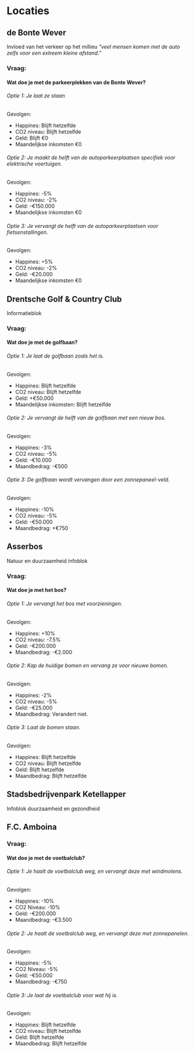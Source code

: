 # Locaties
## de Bonte Wever
Invloed van het verkeer op het millieu 
*"veel mensen komen met de auto zelfs voor een extreem kleine afstand."*

### Vraag:
#### Wat doe je met de parkeerplekken van de Bonte Wever?
###### Optie 1: Je laat ze staan
Gevolgen:
- Happines: Blijft hetzelfde
- CO2 niveau: Blijft hetzelfde
- Geld: Blijft €0
- Maandelijkse inkomsten €0
###### Optie 2: Je maakt de helft van de autoparkeerplaatsen specifiek voor elektrische voertuigen. 
Gevolgen:
- Happines: -5%
- CO2 niveau: -2%
- Geld: -€150.000
- Maandelijkse inkomsten €0
###### Optie 3: Je vervangt de helft van de autoparkeerplaatsen voor fietsenstallingen. 
Gevolgen:
- Happines: +5%
- CO2 niveau: -2%
- Geld: -€20.000
- Maandelijkse inkomsten €0

## Drentsche Golf & Country Club
Informatieblok

### Vraag:
#### Wat doe je met de golfbaan?
###### Optie 1: Je laat de golfbaan zoals het is. 
Gevolgen:
- Happines: Blijft hetzelfde
- CO2 niveau: Blijft hetzelfde
- Geld: +€50.000
- Maandelijkse inkomsten: Blijft hetzelfde
###### Optie 2: Je vervangt de helft van de golfbaan met een nieuw bos. 
Gevolgen:
- Happines: -3%
- CO2 niveau: -5%
- Geld: -€10.000
- Maandbedrag: -€500

###### Optie 3: De golfbaan wordt vervangen door een zonnepaneel-veld.
Gevolgen: 
- Happines: -10%
- CO2 niveau: -5%
- Geld: -€50.000
- Maandbedrag: +€750

## Asserbos
Natuur en duurzaamheid infoblok

### Vraag:
#### Wat doe je met het bos?
###### Optie 1: Je vervangt het bos met voorzieningen.
Gevolgen: 
- Happines: +10%
- CO2 niveau: -7.5%
- Geld: -€200.000
- Maandbedrag: -€2.000

###### Optie 2: Kap de huidige bomen en vervang ze voor nieuwe bomen. 
Gevolgen: 
- Happines: -2%
- CO2 niveau: -5%
- Geld: -€25.000
- Maandbedrag: Verandert niet. 

###### Optie 3: Laat de bomen staan. 
Gevolgen: 
- Happines: Blijft hetzelfde
- CO2 niveau: Blijft hetzelfde
- Geld: Blijft hetzelfde
- Maandbedrag: Blijft hetzelfde 

## Stadsbedrijvenpark Ketellapper
Infoblok duurzaamheid en gezondheid


## F.C. Amboina
### Vraag: 
#### Wat doe je met de voetbalclub?
###### Optie 1: Je haalt de voetbalclub weg, en vervangt deze met windmolens. 
Gevolgen:
- Happines: -10%
- CO2 Niveau: -10%
- Geld: -€200.000
- Maandbedrag: -€3.500

###### Optie 2: Je haalt de voetbalclub weg, en vervangt deze met zonnepanelen. 
Gevolgen:
- Happines: -5%
- CO2 Niveau: -5%
- Geld: -€50.000
- Maandbedrag: -€750

###### Optie 3: Je laat de voetbalclub voor wat hij is. 
Gevolgen: 
- Happines: Blijft hetzelfde
- CO2 niveau: Blijft hetzelfde
- Geld: Blijft hetzelfde
- Maandbedrag: Blijft hetzelfde 
